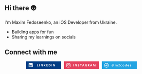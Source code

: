 

<h2>Hi there 👽</h2>
<p>I'm Maxim Fedoseenko, an iOS Developer from Ukraine.</p>

<ul>
    <li>Building apps for fun</li>
    <li>Sharing my learnings on socials</li>
</ul>

<h2>Connect with me</h2>
<div style="display: flex; justify-content: center;">
    <a href="https://www.linkedin.com/in/maxim-fedoseenko-45892b225/" style="margin-right: 10px;">
        <img src="1.png" width="115" height="25" alt="Instagram Image">
    </a>
    <a href="https://www.instagram.com/mfcodes/" style="margin-right: 10px;">
        <img src="2.png" width="115" height="25" alt="Instagram Image">
    </a>
    <a href="">
        <img src="3.png" width="115" height="25" alt="Instagram Image">
    </a>
</div>

